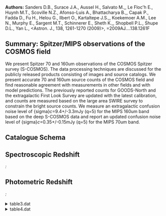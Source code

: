 **Authors:** Sanders D.B., Surace J.A., Aussel H., Salvato M.,, Le Floc'h E., Huynh M.T., Scoville N.Z., Afonso-Luis A., Bhattacharya B.,, Capak P., Fadda D., Fu H., Helou G., Ilbert O., Kartaltepe J.S.,, Koekemoer A.M., Lee N., Murphy E., Sargent M.T., Schinnerer E., Sheth K.,, Shopbell P.L., Shupe D.L., Yan L., <Astron. J., 138, 1261-1270 (2009)>, =2009AJ....138.1261F

## Summary: Spitzer/MIPS observations of the COSMOS field 

We present Spitzer 70 and 160um observations of the COSMOS Spitzer survey (S-COSMOS). The data processing techniques are discussed for the publicly released products consisting of images and source catalogs. We present accurate 70 and 160um source counts of the COSMOS field and find reasonable agreement with measurements in other fields and with model predictions. The previously reported counts for GOODS-North and the extragalactic First Look Survey are updated with the latest calibration, and counts are measured based on the large area SWIRE survey to constrain the bright source counts. We measure an extragalactic confusion noise level of {sigma}_c_=9.4+/-3.3mJy (q=5) for the MIPS 160um band based on the deep S-COSMOS data and report an updated confusion noise level of {sigma}_c_=0.35+/-0.15mJy (q=5) for the MIPS 70um band.

## Catalogue Schema


## Spectroscopic Redshift 
 
*:*  
 

## Photometric Redshift 
 
*:*  
 
<details>
<summary>table3.dat</summary>

| Bytes   | Format   | Units   | Label     | Explanations                                                  |
|:--------|:---------|:--------|:----------|:--------------------------------------------------------------|
| 1- 9    | A9       | ---     | ---       | [SCOSMOS70]                                                   |
| 11- 26  | A16      | ---     | SCOSMOS70 | Source Name (JHHMMSS.s+DDMMSS)                                |
| 28- 37  | F10.6    | deg     | RAdeg     | Right Ascension in decimal degrees (J2000)                    |
| 39- 46  | F8.6     | deg     | DEdeg     | Declination in decimal degrees (J2000)                        |
| 48- 50  | F3.1     | arcsec  | e_pos     | The 2{sigma} radial positional error                          |
| 52- 56  | F5.1     | mJy     | S70       | Total Spitzer/MIPS 70 micron band flux density                |
| 58- 62  | F5.1     | mJy     | e_S70     | The 1{sigma} error on S70 (1)                                 |
| 64- 67  | F4.1     | ---     | SNR       | Signal-to-Noise Ratio of the source peak                      |
| 69- 70  | A2       | ---     | Flag      | [ap ] Measurement method flag (2)                             |
| 96      | arcsec;  | ap      | =         | aperture measurement whose whose flux was divided between two |

**Note**: Including calibration uncertainty.
Note (2): Flag as follows:
    p = Point-source Response Function (PRF);
    a = aperture measurement with a diameter of 96 arcsec;
   ap = aperture measurement whose whose flux was divided between two
        components based on the strengths of their peaks.

</details>

<details>
<summary>table4.dat</summary>

| Bytes   | Format   | Units   | Label      | Explanations                               |
|:--------|:---------|:--------|:-----------|:-------------------------------------------|
| 1- 10   | A10      | ---     | ---        | [SCOSMOS160]                               |
| 12- 27  | A16      | ---     | SCOSMOS160 | Source Name (JHHMMSS.s+DDMMSS)             |
| 29- 38  | F10.6    | deg     | RAdeg      | Right Ascension in decimal degrees (J2000) |
| 40- 47  | F8.6     | deg     | DEdeg      | Declination in decimal degrees (J2000)     |
| 49- 52  | F4.1     | arcsec  | e_pos      | The 2{sigma} radial positional error       |
| 54- 60  | F7.1     | mJy     | S160       | Total Spitzer/MIPS 160 micron band flux    |
| 62- 67  | F6.1     | mJy     | e_S160     | The 1{sigma} error on S160 (1)             |
| 69- 72  | F4.1     | ---     | SNR        | Signal-to-Noise Ratio of the source peak   |
| 74      | A1       | ---     | Flag       | [ap] Measurement method flag (2)           |

**Note**: Including calibration uncertainty.
Note (2): Flag as follows:
    p = Point-source Response Function (PRF);
    a = aperture measurement with a diameter of 4 arcmin.

</details>
